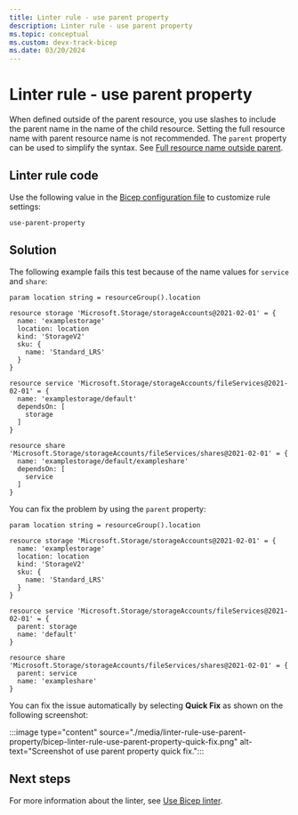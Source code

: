 ```yaml
---
title: Linter rule - use parent property
description: Linter rule - use parent property
ms.topic: conceptual
ms.custom: devx-track-bicep
ms.date: 03/20/2024
---
```


# Linter rule - use parent property

When defined outside of the parent resource, you use slashes to include the parent name in the name of the child resource. Setting the full resource name with parent resource name is not recommended. The `parent` property can be used to simplify the syntax. See [Full resource name outside parent](./child-resource-name-type.md#full-resource-name-outside-parent).

## Linter rule code

Use the following value in the [Bicep configuration file](bicep-config-linter.md) to customize rule settings:

`use-parent-property`

## Solution

The following example fails this test because of the name values for `service` and `share`:

```bicep
param location string = resourceGroup().location

resource storage 'Microsoft.Storage/storageAccounts@2021-02-01' = {
  name: 'examplestorage'
  location: location
  kind: 'StorageV2'
  sku: {
    name: 'Standard_LRS'
  }
}

resource service 'Microsoft.Storage/storageAccounts/fileServices@2021-02-01' = {
  name: 'examplestorage/default'
  dependsOn: [
    storage
  ]
}

resource share 'Microsoft.Storage/storageAccounts/fileServices/shares@2021-02-01' = {
  name: 'examplestorage/default/exampleshare'
  dependsOn: [
    service
  ]
}
```

You can fix the problem by using the `parent` property:

```bicep
param location string = resourceGroup().location

resource storage 'Microsoft.Storage/storageAccounts@2021-02-01' = {
  name: 'examplestorage'
  location: location
  kind: 'StorageV2'
  sku: {
    name: 'Standard_LRS'
  }
}

resource service 'Microsoft.Storage/storageAccounts/fileServices@2021-02-01' = {
  parent: storage
  name: 'default'
}

resource share 'Microsoft.Storage/storageAccounts/fileServices/shares@2021-02-01' = {
  parent: service
  name: 'exampleshare'
}
```

You can fix the issue automatically by selecting **Quick Fix** as shown on the following screenshot:

:::image type="content" source="./media/linter-rule-use-parent-property/bicep-linter-rule-use-parent-property-quick-fix.png" alt-text="Screenshot of use parent property quick fix.":::

## Next steps

For more information about the linter, see [Use Bicep linter](./linter.md).
